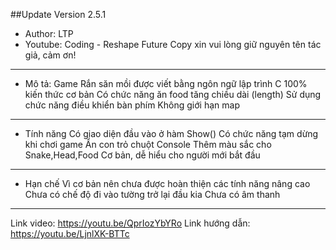 ##Update Version 2.5.1

+ Author: LTP
+ Youtube: Coding - Reshape Future
  Copy xin vui lòng giữ nguyên tên tác giả, cảm ơn!
------------------------------------------------------------------
+ Mô tả:
   Game Rắn săn mồi được viết bằng ngôn ngữ lập trình C
   100% kiến thức cơ bản
   Có chức năng ăn food tăng chiều dài (length)
   Sử dụng chức năng điều khiển bàn phím
   Không giới hạn map
------------------------------------------------------------------
+ Tính năng
   Có giao diện đầu vào ở hàm Show()
   Có chức năng tạm dừng khi chơi game
   Ẩn con trỏ chuột Console
   Thêm màu sắc cho Snake,Head,Food
   Cơ bản, dễ hiểu cho người mới bắt đầu
------------------------------------------------------------------
+ Hạn chế
   Vì cơ bản nên chưa được hoàn thiện các tính năng nâng cao
   Chưa có chế độ đi vào tường trở lại đầu kia
   Chưa có âm thanh
------------------------------------------------------------------
Link video: https://youtu.be/QprIozYbYRo
Link hướng dẫn: https://youtu.be/LjnlXK-BTTc
